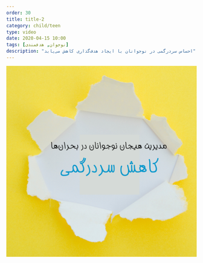 ```yaml
---
order: 30
title: title-2
category: child/teen
type: video
date: 2020-04-15 10:00
tags: [نوجوان, هدفمندی]
description: "احساس سردرگمی در نوجوانان با ایجاد هدف‌گذاری کاهش می‌یابد"
---
```


[![](../../static/images/goal-setting-cover.png)](../../static/videos/goal-setting.mp4)

